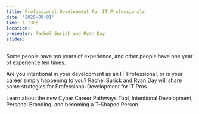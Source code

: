 ```yaml
---
title: Professional Development for IT Professionals
date: '2020-09-01'
time: 1-130p
location:
presenter: Rachel Surick and Ryan Day
slides:
---
```


Some people have ten years of experience, and other people have one year of experience ten times.

Are you intentional in your development as an IT Professional, or is your career simply happening to you? Rachel Surick and Ryan Day will share some strategies for Professional Development for IT Pros.

Learn about the new Cyber Career Pathways Tool, Intentional Development, Personal Branding, and becoming a T-Shaped Person.

